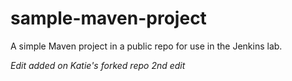 # sample-maven-project
A simple Maven project in a public repo for use in the Jenkins lab.

*Edit added on Katie's forked repo*
*2nd edit*
